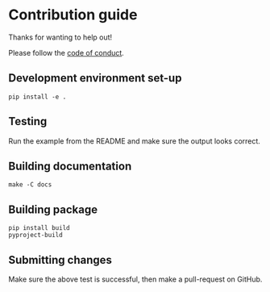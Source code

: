 # Contribution guide
Thanks for wanting to help out!

Please follow the [code of conduct](./CODE_OF_CONDUCT.md).

## Development environment set-up
```shell
pip install -e .
```

## Testing
Run the example from the README and make sure the output looks correct.

## Building documentation
```shell
make -C docs
```

## Building package
```shell
pip install build
pyproject-build
```

## Submitting changes
Make sure the above test is successful, then make a pull-request on GitHub.
